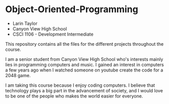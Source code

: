 # Object-Oriented-Programming
* Larin Taylor
* Canyon View High School
* CSCI 1106 - Development Intermediate

This repository contains all the files for the different projects throughout the course.  
  
  I am a senior student from Canyon View High School who's interests mainly lies in programming computers and music. I gained an interest in computers a few years ago when I watched someone on youtube create the code for a 2048 game.  
    
  I am taking this course because I enjoy coding computers. I believe that technology plays a big part in the advancement of society, and I would love to be one of the people who makes the world easier for everyone.
